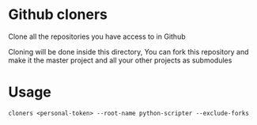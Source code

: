 # Github cloners
Clone all the repositories you have access to in Github

Cloning will be done inside this directory, You can fork this repository and make it the master project and all your other projects as submodules

# Usage
`cloners <personal-token> --root-name python-scripter --exclude-forks `
